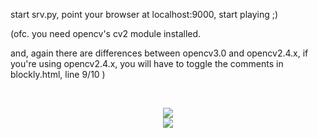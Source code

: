 start srv.py, point your browser at localhost:9000, start playing ;)

(ofc. you need opencv's cv2 module installed.

and, again there are differences between opencv3.0 and opencv2.4.x,
if you're using opencv2.4.x, you will have to toggle the comments in blockly.html, line 9/10 )

<br><center>
<img src=https://github.com/berak/blockly-cv2/raw/master/media/blockly0.png>
<br>
<img src=https://github.com/berak/blockly-cv2/raw/master/media/blockly1.jpg>
